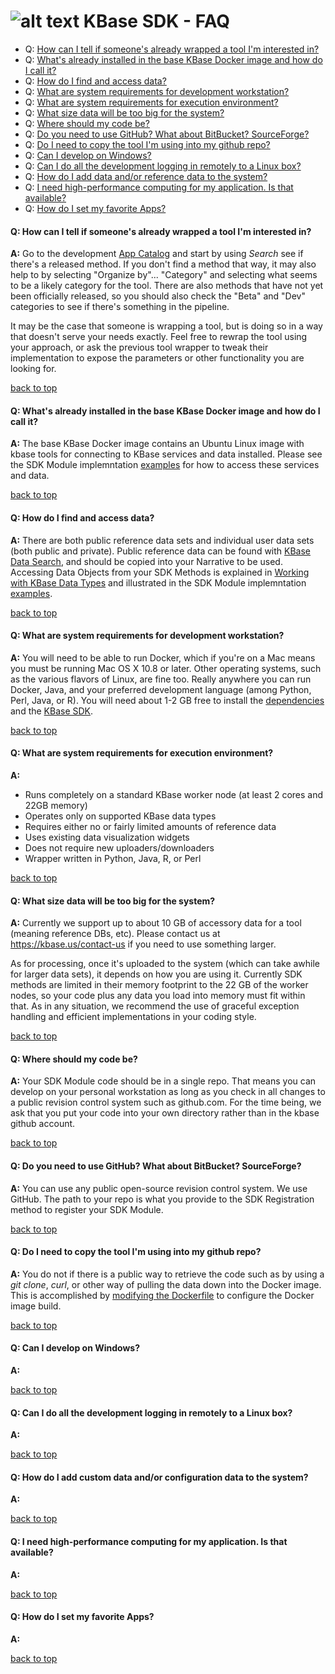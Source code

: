 # ![alt text](https://avatars2.githubusercontent.com/u/1263946?v=3&s=84 "KBase") KBase SDK - FAQ

<A NAME="top"></A>
- Q: [How can I tell if someone's already wrapped a tool I'm interested in?](#repeat)
- Q: [What's already installed in the base KBase Docker image and how do I call it?](#installed)
- Q: [How do I find and access data?](#data)
- Q: [What are system requirements for development workstation?](#sys-req-dev)
- Q: [What are system requirements for execution environment?](#sys-req-exec)
- Q: [What size data will be too big for the system?](#data-limits)
- Q: [Where should my code be?](#code-repo)
- Q: [Do you need to use GitHub?  What about BitBucket?  SourceForge?](#github-req)
- Q: [Do I need to copy the tool I'm using into my github repo?](#github-copy)
- Q: [Can I develop on Windows?](#windows)
- Q: [Can I do all the development logging in remotely to a Linux box?](#linux)
- Q: [How do I add data and/or reference data to the system?](#config-data)
- Q: [I need high-performance computing for my application.  Is that available?](#hpc)
- Q: [How do I set my favorite Apps?](#favorites)


#### <A NAME="repeat"></A>Q: How can I tell if someone's already wrapped a tool I'm interested in?
**A:** Go to the development [App Catalog](https://appdev.kbase.us/#appcatalog) and start by using *Search* see if there's a released method.  If you don't find a method that way, it may also help to  by selecting "Organize by"... "Category" and selecting what seems to be a likely category for the tool.  There are also methods that have not yet been officially released, so you should also check the "Beta" and "Dev" categories to see if there's something in the pipeline.

It may be the case that someone is wrapping a tool, but is doing so in a way that doesn't serve your needs exactly.  Feel free to rewrap the tool using your approach, or ask the previous tool wrapper to tweak their implementation to expose the parameters or other functionality you are looking for.

[back to top](#top)


#### <A NAME="installed"></A>Q: What's already installed in the base KBase Docker image and how do I call it?
**A:**  The base KBase Docker image contains an Ubuntu Linux image with kbase tools for connecting to KBase services and data installed.  Please see the SDK Module implemntation [examples](https://github.com/kbase/kb_sdk/README.md#examples) for how to access these services and data.

[back to top](#top)


#### <A NAME="data"></A>Q: How do I find and access data?
**A:** There are both public reference data sets and individual user data sets (both public and private).  Public reference data can be found with [KBase Data Search](https://narrative.kbase.us/search/#/search/?q=*), and should be copied into your Narrative to be used.  Accessing Data Objects from your SDK Methods is explained in [Working with KBase Data Types](https://github.com/kbase/kb_sdk/doc/kb_sdk_data_types.md) and illustrated in the SDK Module implemntation [examples](https://github.com/kbase/kb_sdk/README.md#examples).

[back to top](#top)


#### <A NAME="sys-req-dev"></A>Q: What are system requirements for development workstation?
**A:** You will need to be able to run Docker, which if you're on a Mac means you must be running Mac OS X 10.8 or later.  Other operating systems, such as the various flavors of Linux, are fine too.  Really anywhere you can run Docker, Java, and your preferred development language (among Python, Perl, Java, or R).  You will need about 1-2 GB free to install the [dependencies](https://github.com/kbase/kb_sdk/docs/kb_sdk_dependencies.md) and the [KBase SDK](https://https://github.com/kbase/kb_sdk/doc/kb_sdk_install_and_build.md).

[back to top](#top)


#### <A NAME="sys-req-exec"></A>Q: What are system requirements for execution environment?
**A:** 
- Runs completely on a standard KBase worker node (at least 2 cores and 22GB memory)
- Operates only on supported KBase data types
- Requires either no or fairly limited amounts of reference data
- Uses existing data visualization widgets
- Does not require new uploaders/downloaders
- Wrapper written in Python, Java, R, or Perl

[back to top](#top)


#### <A NAME="data-limits"></A>Q: What size data will be too big for the system?
**A:** Currently we support up to about 10 GB of accessory data for a tool (meaning reference DBs, etc).  Please contact us at https://kbase.us/contact-us if you need to use something larger.

As for processing, once it's uploaded to the system (which can take awhile for larger data sets), it depends on how you are using it.  Currently SDK methods are limited in their memory footprint to the 22 GB of the worker nodes, so your code plus any data you load into memory must fit within that.  As in any situation, we recommend the use of graceful exception handling and efficient implementations in your coding style.

[back to top](#top)


#### <A NAME="code-repo"></A>Q: Where should my code be?
**A:** Your SDK Module code should be in a single repo.  That means you can develop on your personal workstation as long as you check in all changes to a public revision control system such as github.com.  For the time being, we ask that you put your code into your own directory rather than in the kbase github account.

[back to top](#top)


#### <A NAME="github-req"></A>Q: Do you need to use GitHub?  What about BitBucket?  SourceForge?
**A:** You can use any public open-source revision control system.  We use GitHub.  The path to your repo is what you provide to the SDK Registration method to register your SDK Module.

[back to top](#top)


#### <A NAME="github-copy"></A>Q: Do I need to copy the tool I'm using into my github repo?
**A:** You do not if there is a public way to retrieve the code such as by using a *git clone*, *curl*, or other way of pulling the data down into the Docker image.  This is accomplished by [modifying the Dockerfile](https://github.com/kbase/kb_sdk/blob/master/doc/kb_sdk_local_test_module.md#dockerfile)  to configure the Docker image build.

[back to top](#top)


#### <A NAME="windows"></A>Q: Can I develop on Windows?
**A:**

[back to top](#top)


#### <A NAME="linux"></A>Q: Can I do all the development logging in remotely to a Linux box?
**A:**

[back to top](#top)


#### <A NAME="config-data"></A>Q: How do I add custom data and/or configuration data to the system?
**A:**

[back to top](#top)


#### <A NAME="hpc"></A>Q: I need high-performance computing for my application.  Is that available?
**A:**

[back to top](#top)


#### <A NAME="favorites"></A>Q: How do I set my favorite Apps?
**A:**

[back to top](#top)
